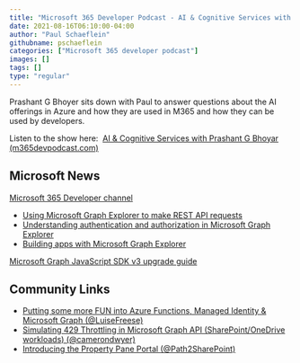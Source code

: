 ```yaml
---
title: "Microsoft 365 Developer Podcast - AI & Cognitive Services with Prashant G Bhoyar"
date: 2021-08-16T06:10:00-04:00
author: "Paul Schaeflein"
githubname: pschaeflein
categories: ["Microsoft 365 developer podcast"]
images: []
tags: []
type: "regular"
---
```


Prashant G Bhoyer sits down with Paul to answer questions about the AI
offerings in Azure and how they are used in M365 and how they can be
used by developers.

Listen to the show here:  [AI & Cognitive Services with Prashant G
Bhoyar
(m365devpodcast.com)](https://www.m365devpodcast.com/e/ai-cognitive-services-with-prashant-g-bhoyar/)

## Microsoft News 

[Microsoft 365 Developer
channel](https://www.youtube.com/channel/UCV_6HOhwxYLXAGd-JOqKPoQ)

-   [Using Microsoft Graph Explorer to make REST API
    requests](https://www.youtube.com/watch?v=Jl2okpAgWKo)
-   [Understanding authentication and authorization in Microsoft Graph
    Explorer](https://www.youtube.com/watch?v=64kHAIq6LBQ)
-   [Building apps with Microsoft Graph
    Explorer](https://www.youtube.com/watch?v=tsvNMDgJVbY)

[Microsoft Graph JavaScript SDK v3 upgrade
guide](https://github.com/microsoftgraph/msgraph-sdk-javascript/blob/dev/changelogs/v3-upgrade-guide.md)

## Community Links 

-   [Putting some more FUN into Azure Functions, Managed Identity &
    Microsoft Graph
    (@LuiseFreese)](https://regarding365.com/putting-some-more-fun-into-azure-functions-managed-identity-microsoft-graph-f9a51319f4e5)
-   [Simulating 429 Throttling in Microsoft Graph API
    (SharePoint/OneDrive workloads)
    (@camerondwyer)](https://camerondwyer.com/2021/08/12/simulating-429-throttling-in-microsoft-graph-api-sharepoint-onedrive-workloads/)
-   [Introducing the Property Pane Portal
    (@Path2SharePoint)](https://blog.pathtosharepoint.com/2021/07/29/introducing-the-property-pane-portal/)
